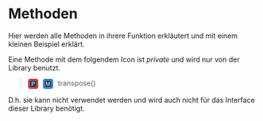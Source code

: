 # Methoden

Hier werden alle Methoden in ihrere Funktion erkläutert und mit einem kleinen Beispiel erklärt.

Eine Methode mit dem folgendem Icon ist *private* und wird nur von der Library benutzt. 

> <img src="private.svg" width="20" style="vertical-align: middle;margin-right: 10px;margin-bottom: 0px;"/><img src="Methode.svg" width="20" style="vertical-align: middle;margin-right: 10px;margin-bottom: 0px;"/>transpose()

D.h. sie kann nicht verwendet werden und wird auch nicht für das Interface dieser Library benötigt.
